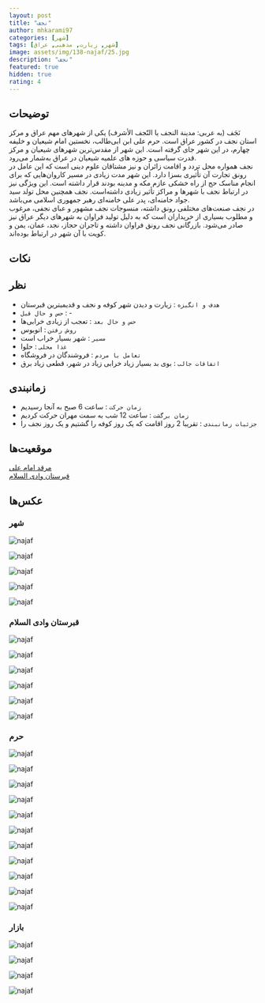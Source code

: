 ```yaml
---
layout: post
title: "نجف"
author: mhkarami97
categories: [شهر]
tags: [شهر, زیارت, مذهبی, عراق]
image: assets/img/138-najaf/25.jpg
description: "نجف"
featured: true
hidden: true
rating: 4
---
```


## توضیحات
نَجَف (به عربی: مدينة النجف یا النّجف الأشرف) یکی از شهرهای مهم عراق و مرکز استان نجف در کشور عراق است. حرم علی ابن ابی‌طالب، نخستین امام شیعیان و خلیفه چهارم، در این شهر جای گرفته است. این شهر از مقدس‌ترین شهرهای شیعیان و مرکز قدرت سیاسی و حوزه های علمیه شیعیان در عراق به‌شمار می‌رود.  
نجف همواره محل تردد و اقامت زائران و نیز مشتاقان علوم دینی است که این عامل در رونق تجارت آن تأثیری بسزا دارد. این شهر مدت زیادی در مسیر کاروان‌هایی که برای انجام مناسک حج از راه خشکی عازم مکه و مدینه بودند قرار داشته است. این ویژگی نیز در ارتباط نجف با شهرها و مراکز تأثیر زیادی داشته‌است. نجف همچنین محل تولد سید جواد خامنه‌ای، پدر علی خامنه‌ای رهبر جمهوری اسلامی می‌باشد.  
در نجف صنعت‌های مختلفی رونق داشته، منسوجات نجف مشهور و عبای نجفی، مرغوب و مطلوب بسیاری از خریداران است که به دلیل تولید فراوان به شهرهای دیگر عراق نیز صادر می‌شود. بازرگانی نجف رونق فراوان داشته و تاجران حجاز، نجد، عمان، یمن و کویت با آن شهر در ارتباط بوده‌اند.  

## نکات


## نظر
 - `هدف و انگیزه` : زیارت و دیدن شهر کوفه و نجف و قدیمیترین قبرستان
 - `حس و حال قبل` : -
 - `حس و حال بعد` : تعجب از زیادی خرابی‌ها
 - `روش رفتن` : اتوبوس
 - `مسیر` : شهر بسیار خراب است
 - `غذا محلی` : حلوا
 - `تعامل با مردم` : فروشندگان در فروشگاه
 - `اتفاقات جالب` : بوی بد بسیار زیاد خرابی زیاد در شهر، قطعی زیاد برق

## زمانبندی
 - `زمان حرکت` : ساعت 6 صبح به آنجا رسیدیم
 - `زمان برگشت` : ساعت 12 شب به سمت مهران حرکت کردیم
 - `جزئیات زمانبندی` : تقریبا 2 روز اقامت که یک روز کوفه را گشتیم و یک روز نجف را

## موقعیت‌ها
[مرقد امام علی](https://www.google.com/maps/place/Imam+Ali+Holy+Shrine/@32.0211576,44.2564694,12.28z/data=!4m15!1m8!3m7!1s0x155ed0ac9b7a8261:0xb989aee40be1b8f0!2sNajaf,+Najaf+Governorate,+Iraq!3b1!8m2!3d32.0316216!4d44.3218899!16zL20vMDFjaDI2!3m5!1s0x155ed0af64727395:0x251a9f2647c1efbb!8m2!3d31.9959279!4d44.3145819!16zL20vMDFzdG1o?entry=ttu&g_ep=EgoyMDI1MDcyMy4wIKXMDSoASAFQAw%3D%3D)  
[قبرستان وادی السلام](https://www.google.com/maps/place/%D9%85%D9%82%D8%A8%D8%B1%D8%A9+%D9%88%D8%A7%D8%AF%D9%8A+%D8%A7%D9%84%D8%B3%D9%84%D8%A7%D9%85%E2%80%AD/@32.0117819,44.2828525,13.94z/data=!4m15!1m8!3m7!1s0x155ed0ac9b7a8261:0xb989aee40be1b8f0!2sNajaf,+Najaf+Governorate,+Iraq!3b1!8m2!3d32.0316216!4d44.3218899!16zL20vMDFjaDI2!3m5!1s0x155ed19c29965907:0x189ec4569ff7c80c!8m2!3d32.0130133!4d44.31536!16zL20vMDJfeTkw?entry=ttu&g_ep=EgoyMDI1MDcyMy4wIKXMDSoASAFQAw%3D%3D)  

## عکس‌ها

### شهر

![najaf](/assets/img/138-najaf/01.jpg)  

![najaf](/assets/img/138-najaf/02.jpg)  

![najaf](/assets/img/138-najaf/03.jpg)  

![najaf](/assets/img/138-najaf/04.jpg)  

![najaf](/assets/img/138-najaf/05.jpg)  

### قبرستان وادی السلام

![najaf](/assets/img/138-najaf/06.jpg)  

![najaf](/assets/img/138-najaf/07.jpg)  

![najaf](/assets/img/138-najaf/08.jpg)  

![najaf](/assets/img/138-najaf/09.jpg)  

![najaf](/assets/img/138-najaf/10.jpg)  

![najaf](/assets/img/138-najaf/11.jpg)  

### حرم

![najaf](/assets/img/138-najaf/12.jpg)  

![najaf](/assets/img/138-najaf/13.jpg)  

![najaf](/assets/img/138-najaf/14.jpg)  

![najaf](/assets/img/138-najaf/15.jpg)  

![najaf](/assets/img/138-najaf/16.jpg)  

![najaf](/assets/img/138-najaf/17.jpg)  

![najaf](/assets/img/138-najaf/18.jpg)  

![najaf](/assets/img/138-najaf/19.jpg)  

![najaf](/assets/img/138-najaf/20.jpg)  

![najaf](/assets/img/138-najaf/21.jpg)  

![najaf](/assets/img/138-najaf/22.jpg)  

### بازار

![najaf](/assets/img/138-najaf/23.jpg)  

![najaf](/assets/img/138-najaf/24.jpg)  

![najaf](/assets/img/138-najaf/25.jpg)  

![najaf](/assets/img/138-najaf/26.jpg)  